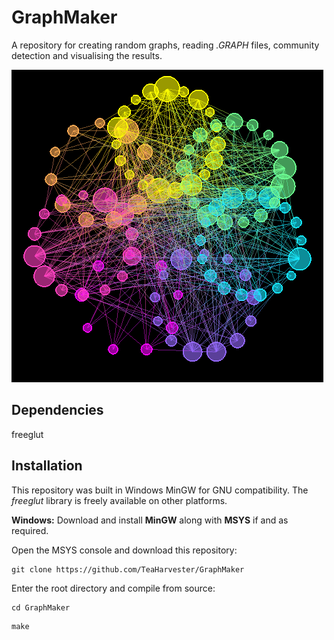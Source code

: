 GraphMaker
========
A repository for creating random graphs, reading _.GRAPH_ files, community detection and visualising the results. 

![](images/graphmaker.PNG)

Dependencies
--------
freeglut  

Installation
--------
This repository was built in Windows MinGW for GNU compatibility. The _freeglut_ library is freely available on other platforms.

**Windows:**
Download and install **MinGW** along with **MSYS** if and as required.

Open the MSYS console and download this repository:
```
git clone https://github.com/TeaHarvester/GraphMaker
```
Enter the root directory and compile from source:
```
cd GraphMaker
```
```
make
```